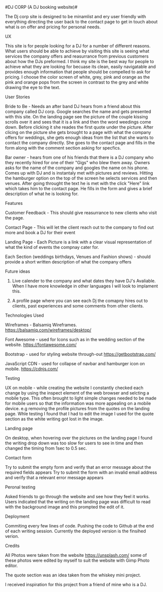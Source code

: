 #DJ CORP (A DJ booking website)#

The Dj corp site is designed to be minamlist and ery user friendly with everything directing the user back to the contact page to get in touch about what is on offer and pricing for personal needs.

UX

This site is for people looking for a DJ for a number of different reasons. What users should be able to achieve by visiting this site is seeing what services the company offers and reasurrance from previous customers about how the DJs preformed.
I think my site is the best way for people to achieve what they are looking for becuase its clean, easily navigatable and provides enough information that people should be compelled to ask for pricing. I choose the color screen of white, grey, pink and orange as the pink and orange pops from the screen in contrast to the grey and white drawing the eye to the text. 

User Stories

Bride to Be - Needs an after band DJ hears from a friend about this company called DJ corp. Google searches the name and gets presented with this site. On the landing page see the picture of the couple kissing scrolls over it and sees that it is a link and then the word weedings come down. Before clicking it she reades the first quote under the picture. After clicing on the picture she gets brought to a page with what the company offers for weddings, she gets enough ideas from the list that she wants to contact the company directly. She goes to the contact page and fills in the form along with the comment section asking for specfics.

Bar owner - hears from one of his friends that there is a DJ company who they recently hired for one of their "Gigs" who blew them away.
Owners asks for the name of the company and googles the name on his phone. Comes up with DJ and is instantaly met with pictures and reviews. Hitting the hamburger option on the top of the screen he selects services and then venues. After going throught the text he is met with the click "Here" link which takes him to the contact page. He fills in the form and gives a brief description of what he is looking for.

Features

Customer Feedback - This should give reasurrance to new clients who visit the page.

Contact Page - This will let the client reach out to the company to find out more and book a DJ for their event

Landing Page - Each Picture is a link with a clear visual representation of what the kind of events the compnay cater for.

Each Section (weddings birthdays, Venues and Fashion shows) - should provide a short written description of what the company offers

Future ideas 

1. Live calender to the company and what dates they have DJ's Avaliable. When I have more knowledge in other languages I will look to implament this.

2. A profile page where you can see each Dj the comapny hires out to clients, past experiences and some comments from other clients.

Technologies Used

Wireframes - Balsamiq Wireframes. https://balsamiq.com/wireframes/desktop/

Font Awesome - used for Icons such as in the wedding section of the website. https://fontawesome.com/

Bootstrap - used for styling website through-out https://getbootstrap.com/

JavaScript CDN - used for collapse of navbar and hamburger icon on mobile. https://cdnjs.com/

Testing

UX on mobile - while creating the website I constantly checked each change by using the inspect element of the web browser and selcting a mobile type. This often brought to light simple changes needed to be made for mobile users so that the information was more appealing on a mobile device. e.g removing the profile pictures from the quotes on the landing page. Whle testing I found that I had to edit the image I used for the quote section as the white writing got lost in the image. 

Landing page 

On desktop, when hovering over the pictures on the landing page I found the writing drop down was too slow for users to see in time and then changed the timing from 1sec to 0.5 sec.

Contact form 

Try to submit the empty form and verify that an error message about the required fields appears
Try to submit the form with an invalid email address and verify that a relevant error message appears

Peronal testing

Asked friends to go through the website and see how they feel it works. Users indicated that the writing on the landing page was difficult to read with the background image and this prompted the edit of it.

Deployment

Commiting every few lines of code. Pushing the code to Github at the end of each writing session. 
Currently the deployed version is the finsihed verion.


Credits

All Photos were taken from the website https://unsplash.com/ some of these photos were edited by myself to suit the website with Gimp Photo editor.

The quote section was an idea taken from the whiskey mini project.

I received inspiration for this project from a friend of mine who is a DJ.
